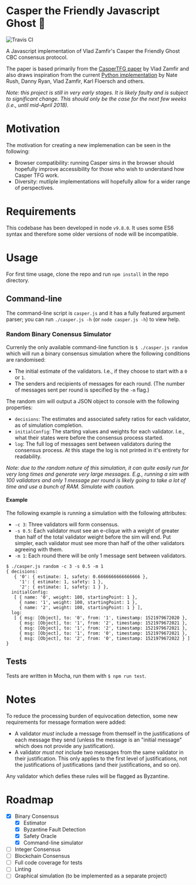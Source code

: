 # Casper the Friendly Javascript Ghost :ghost:

![Travis CI](https://travis-ci.org/sigp/cbc-casper-js.svg?branch=master)

A Javascript implementation of Vlad Zamfir's Casper the Friendly Ghost CBC
consensus protocol.

The paper is based primarily from the [CasperTFG
paper](https://github.com/ethereum/research/tree/master/papers/CasperTFG) by
Vlad Zamfir and also draws inspiration from the current [Python
implementation](https://github.com/ethereum/cbc-casper) by Nate Rush, Danny
Ryan, Vlad Zamfir, Karl Floersch and others.

*Note: this project is still in very early stages. It is likely faulty and
is subject to significant change. This should only be the case for the next
few weeks (i.e., until mid-April 2018).*

# Motivation

The motivation for creating a new implemenation can be seen in the following:

- Browser compatibility: running Casper sims in the browser should hopefully
  improve accessibility for those who wish to understand how Casper TFG work.
- Diversity: mutliple implementations will hopefully allow for a wider range of 
  perspectives.

# Requirements

This codebase has been developed in node `v9.8.0`. It uses some 
ES6 syntax and therefore some older versions of node will be incompatible.

# Usage

For first time usage, clone the repo and run `npm install` in the repo
directory.

## Command-line

The command-line script is `casper.js` and it has a fully featured argument
parser; you can run `./casper.js -h` (or `node casper.js -h`) to view help.

### Random Binary Conensus Simulator

Currenly the only available command-line function is `$ ./casper.js random`
which will run a binary consensus simulation where the following conditions
are randomised:

 - The initial estimate of the validators. I.e., if they choose to start with a 
   `0` or `1`.
 - The senders and recipients of messages for each round. (The number of messages
   sent per round is specified by the `-m` flag.)
   
The random sim will output a JSON object to console with the following
properties:

 - `decisions`: The estimates and associated safety ratios for each validator,
  as of simulation completion.
 - `initialConfig`: The starting values and weights for each validator. I.e.,
  what their states were before the consensus process started.
 - `log`: The full log of messages sent between validators during the consensus
  process. At this stage the log is not printed in it's entirety for readability.
   
_Note: due to the random nature of this simulation, it can quite easily run for 
very long times and generate very large messages. E.g., running a sim with 100
validators and only 1 message per round is likely going to take a lot of time 
and use a bunch of RAM. Simulate with caution._

#### Example

The following example is running a simulation with the following attributes:

- `-c 3`: Three validators will form consensus.
- `-s 0.5`: Each validator must see an e-clique with a weight of greater than half
  of the total validator weight before the sim will end. Put simpler, each 
  validator must see more than half of the other validators agreeing with them.
- `-m 1`: Each round there will be only 1 message sent between validators.

```
$ ./casper.js random -c 3 -s 0.5 -m 1
{ decisions: 
   { '0': { estimate: 1, safety: 0.6666666666666666 },
     '1': { estimate: 1, safety: 1 },
     '2': { estimate: 1, safety: 1 } },
  initialConfig: 
   [ { name: '0', weight: 100, startingPoint: 1 },
     { name: '1', weight: 100, startingPoint: 1 },
     { name: '2', weight: 100, startingPoint: 1 } ],
  log: 
   [ { msg: [Object], to: '0', from: '1', timestamp: 1521979672020 },
     { msg: [Object], to: '1', from: '2', timestamp: 1521979672021 },
     { msg: [Object], to: '1', from: '2', timestamp: 1521979672021 },
     { msg: [Object], to: '1', from: '0', timestamp: 1521979672021 },
     { msg: [Object], to: '2', from: '0', timestamp: 1521979672022 } ] }
```

## Tests

Tests are written in Mocha, run them with `$ npm run test`.

# Notes

To reduce the processing burden of equivocation detection, some new
requirements for message formation were added:

- A validator _must_ include a message from themself in the justifications
  of each message they send (unless the message is an "initial message" which
  does not provide any justification).
- A validator _must not_ include two messages from the same validator in their
  justification. This only applies to the first level of justifications, not
  the justifications of justifications (and their justifications, and so on).

Any validator which defies these rules will be flagged as Byzantine.

# Roadmap

- [x] Binary Consensus
  - [x] Estimator
  - [x] Byzantine Fault Detection
  - [x] Safety Oracle
  - [x] Command-line simulator
- [ ] Integer Consensus
- [ ] Blockchain Consensus
- [ ] Full code coverage for tests
- [ ] Linting
- [ ] Graphical simulation (to be implemented as a separate project)
